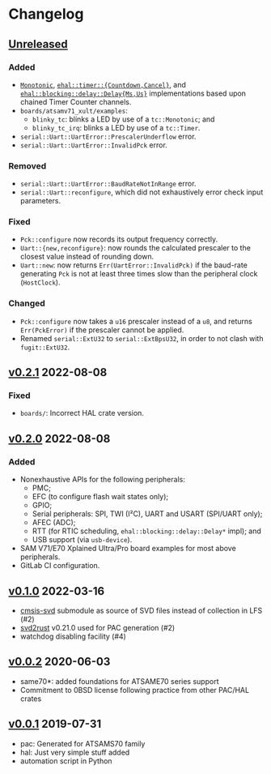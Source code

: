 # Changelog

## [Unreleased]

### Added
- [`Monotonic`](https://docs.rs/rtic-monotonic/1.0.0/rtic_monotonic/trait.Monotonic.html), [`ehal::timer::{Countdown,Cancel}`](https://docs.rs/embedded-hal/0.2.7/embedded_hal/timer/index.html), and [`ehal::blocking::delay::Delay{Ms,Us}`](https://docs.rs/embedded-hal/0.2.7/embedded_hal/blocking/delay/index.html) implementations based upon chained Timer Counter channels.
- `boards/atsamv71_xult/examples`:
  - `blinky_tc`: blinks a LED by use of a `tc::Monotonic`; and
  - `blinky_tc_irq`: blinks a LED by use of a `tc::Timer`.
- `serial::Uart::UartError::PrescalerUnderflow` error.
- `serial::Uart::UartError::InvalidPck` error.

### Removed
- `serial::Uart::UartError::BaudRateNotInRange` error.
- `serial::Uart::reconfigure`, which did not exhaustively error check input parameters.

### Fixed
- `Pck::configure` now records its output frequency correctly.
- `Uart::{new,reconfigure}`: now rounds the calculated prescaler to the closest value instead of rounding down.
- `Uart::new`: now returns `Err(UartError::InvalidPck)` if the baud-rate generating `Pck` is not at least three times slow than the peripheral clock (`HostClock`).

### Changed
- `Pck::configure` now takes a `u16` prescaler instead of a `u8`, and returns `Err(PckError)` if the prescaler cannot be applied.
- Renamed `serial::ExtU32` to `serial::ExtBpsU32`, in order to not clash with `fugit::ExtU32`.

## [v0.2.1] 2022-08-08

### Fixed
- `boards/`: Incorrect HAL crate version.

## [v0.2.0] 2022-08-08

### Added
- Nonexhaustive APIs for the following peripherals:
  - PMC;
  - EFC (to configure flash wait states only);
  - GPIO;
  - Serial peripherals: SPI, TWI (I²C), UART and USART (SPI/UART only);
  - AFEC (ADC);
  - RTT (for RTIC scheduling, `ehal::blocking::delay::Delay*` impl); and
  - USB support (via `usb-device`).
- SAM V71/E70 Xplained Ultra/Pro board examples for most above peripherals.
- GitLab CI configuration.

## [v0.1.0] 2022-03-16

* [cmsis-svd](./cmsis-svd/README.md) submodule as source of SVD files instead of collection in LFS (#2)
* [svd2rust] v0.21.0 used for PAC generation (#2)
* watchdog disabling facility (#4)

## [v0.0.2] 2020-06-03

* same70*: added foundations for ATSAME70 series support
* Commitment to 0BSD license following practice from other PAC/HAL crates

## [v0.0.1] 2019-07-31

* pac: Generated for ATSAMS70 family
* hal: Just very simple stuff added
* automation script in Python

[Unreleased]: https://github.com/atsams-rs/atsamx7x-hal/compare/v0.2.1...HEAD
[v0.2.1]: https://github.com/atsams-rs/atsamx7x-hal/compare/v0.2.0...v0.2.1
[v0.2.0]: https://github.com/atsams-rs/atsamx7x-hal/compare/v0.1.0...v0.2.0
[v0.1.0]: https://github.com/atsams-rs/atsamx7x-hal/compare/compare/v0.2.0...v0.1.0
[v0.0.2]: https://github.com/atsams-rs/atsamx7x-hal/compare/v0.0.1...v0.0.2
[v0.0.1]: https://github.com/atsams-rs/atsamx7x-hal/compare/tree/v0.0.1
[svd2rust]: https://github.com/rust-embedded/svd2rust

